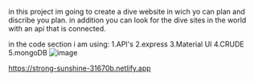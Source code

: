 in this project im going to create a dive website in wich yo can plan and discribe you plan.
in addition you can look for the dive sites in the world with an api that is connected.

in the code section i am using:
1.API's
2.express
3.Material UI
4.CRUDE
5.mongoDB
![image](https://user-images.githubusercontent.com/121382503/233823765-c564f2fa-7565-4062-af06-5eb88ad258be.png)


https://strong-sunshine-31670b.netlify.app
